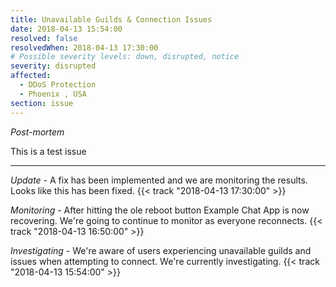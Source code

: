 ```yaml
---
title: Unavailable Guilds & Connection Issues
date: 2018-04-13 15:54:00
resolved: false
resolvedWhen: 2018-04-13 17:30:00
# Possible severity levels: down, disrupted, notice
severity: disrupted
affected:
  - DDoS Protection
  - Phoenix , USA
section: issue
---
```


*Post-mortem*

This is a test issue

---

*Update* - A fix has been implemented and we are monitoring the results. Looks like this has been fixed. {{< track "2018-04-13 17:30:00" >}}

*Monitoring* - After hitting the ole reboot button Example Chat App is now recovering. We're going to continue to monitor as everyone reconnects. {{< track "2018-04-13 16:50:00" >}}

*Investigating* - We're aware of users experiencing unavailable guilds and issues when attempting to connect. We're currently investigating. {{< track "2018-04-13 15:54:00" >}}
